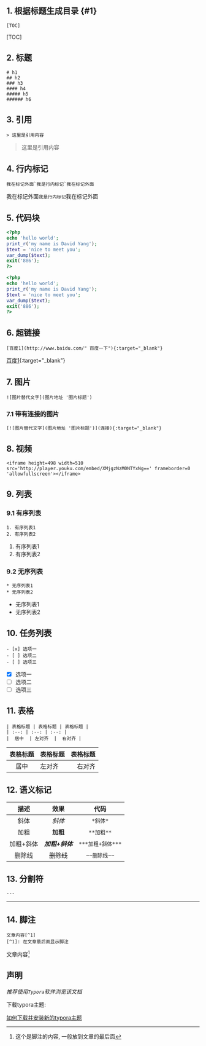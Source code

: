 ## 1. 根据标题生成目录 {#1}
```
[TOC]
```
[TOC]

## 2. 标题
```
# h1
## h2
### h3
#### h4
##### h5
###### h6
```

## 3. 引用
```
> 这里是引用内容
```
> 这里是引用内容

## 4. 行内标记
```
我在标记外面`我是行内标记`我在标记外面
```
我在标记外面`我是行内标记`我在标记外面

## 5. 代码块
```php
<?php
echo 'hello world';
print_r('my name is David Yang');
$text = 'nice to meet you';
var_dump($text);
exit('886');
?>
```
```php	
<?php
echo 'hello world';
print_r('my name is David Yang');
$text = 'nice to meet you';
var_dump($text);
exit('886');
?>
```

## 6. 超链接
```
[百度1](http://www.baidu.com/" 百度一下"){:target="_blank"}   
```
[百度1](http://www.baidu.com/ "百度一下"){:target="_blank"}  

## 7. 图片
```
![图片替代文字](图片地址 '图片标题')
```

### 7.1 带有连接的图片
```
[![图片替代文字](图片地址 '图片标题')](连接){:target="_blank"}
```

## 8. 视频
```
<iframe height=498 width=510 src='http://player.youku.com/embed/XMjgzNzM0NTYxNg==' frameborder=0 'allowfullscreen'></iframe>
```

## 9. 列表

### 9.1 有序列表
```
1. 有序列表1
2. 有序列表2
```
1. 有序列表1
2. 有序列表2

### 9.2 无序列表
```
* 无序列表1
* 无序列表2
```
* 无序列表1
* 无序列表2

## 10. 任务列表
```
- [x] 选项一
- [ ] 选项二
- [ ] 选项三
```

- [x] 选项一
- [ ] 选项二
- [ ] 选项三

## 11. 表格
```
| 表格标题 | 表格标题 | 表格标题 |
| :--: | :--: | :--: |
|  居中  | 左对齐  |  右对齐 |
```
| 表格标题 | 表格标题 | 表格标题 |
| :--: | :--- | ---: |
|  居中  | 左对齐  |  右对齐 |

## 12. 语义标记
|  描述   |     效果      |      代码       |
| :---: | :---------: | :-----------: |
|  斜体   |    *斜体*     |    `*斜体*`     |
|  加粗   |   **加粗**    |   `**加粗**`    |
| 加粗+斜体 | ***加粗+斜体*** | `***加粗+斜体***` |
|  删除线  |   ~~删除线~~   |   `~~删除线~~`   |

## 13. 分割符
```
---
```
---

## 14. 脚注
```
文章内容[^1]
[^1]: 在文章最后面显示脚注
```
文章内容[^1]
[^1]: 这个是脚注的内容, 一般放到文章的最后面


## 声明
*推荐使用`Typora`软件浏览该文档*

下载typora主题:

[如何下载并安装新的typora主题](https://www.jianshu.com/p/0f503f64d7da)